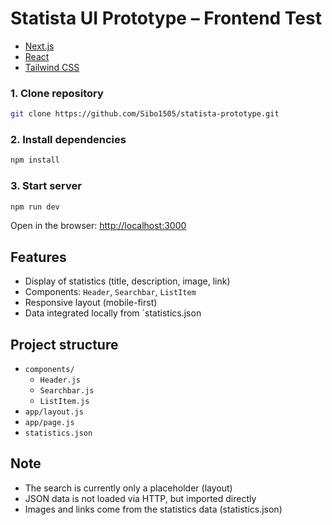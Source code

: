 # Statista UI Prototype – Frontend Test
- [Next.js](https://nextjs.org/)
- [React](https://reactjs.org/)
- [Tailwind CSS](https://tailwindcss.com/)

### 1. Clone repository

```bash
git clone https://github.com/Sibo1505/statista-prototype.git
```

### 2. Install dependencies

```bash
npm install
```

### 3. Start server

```bash
npm run dev
```

Open in the browser: [http://localhost:3000](http://localhost:3000)

## Features

- Display of statistics (title, description, image, link)
- Components: `Header`, `Searchbar`, `ListItem`
- Responsive layout (mobile-first)
- Data integrated locally from `statistics.json

## Project structure

- `components/`
  - `Header.js`
  - `Searchbar.js`
  - `ListItem.js`
- `app/layout.js`
- `app/page.js`
- `statistics.json`

## Note

- The search is currently only a placeholder (layout)
- JSON data is not loaded via HTTP, but imported directly
- Images and links come from the statistics data (statistics.json)